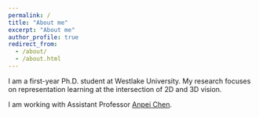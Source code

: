 ```yaml
---
permalink: /
title: "About me"
excerpt: "About me"
author_profile: true
redirect_from: 
  - /about/
  - /about.html
---
```

I am a first-year Ph.D. student at Westlake University. My research focuses on representation learning at the intersection of 2D and 3D vision.

I am working with Assistant Professor [Anpei Chen](https://apchenstu.github.io/).
